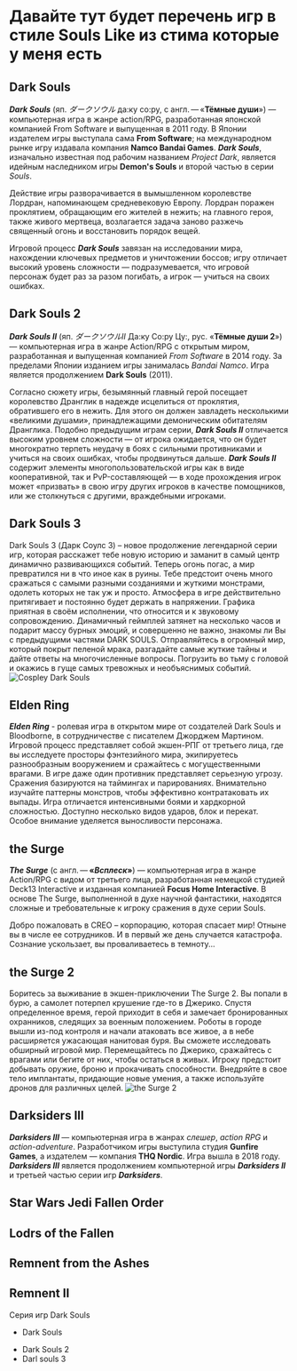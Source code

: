 # Давайте тут будет перечень игр в стиле Souls Like из стима которые у меня есть

## Dark Souls
***Dark Souls*** (яп. *ダークソウル* да:ку со:ру, с англ. — «**Тёмные души**») — компьютерная игра в жанре action/RPG, разработанная японской компанией From Software и выпущенная в 2011 году. В Японии издателем игры выступала сама **From Software**; на международном рынке игру издавала компания __Namco Bandai Games__. ***Dark Souls***, изначально известная под рабочим названием _Project Dark_, является идейным наследником игры **Demon's Souls** и второй частью в серии _Souls_.

Действие игры разворачивается в вымышленном королевстве Лордран, напоминающем средневековую Европу. Лордран поражен проклятием, обращающим его жителей в нежить; на главного героя, также живого мертвеца, возлагается задача заново разжечь священный огонь и восстановить порядок вещей. 

Игровой процесс ***Dark Souls*** завязан на исследовании мира, нахождении ключевых предметов и уничтожении боссов; игру отличает высокий уровень сложности — подразумевается, что игровой персонаж будет раз за разом погибать, а игрок — учиться на своих ошибках.

## Dark Souls 2

***Dark Souls II*** (яп. *ダークソウルII* Да:ку Со:ру Цу:, рус. «**Тёмные души 2**») — компьютерная игра в жанре Action/RPG с открытым миром, разработанная и выпущенная компанией *From Software* в 2014 году. За пределами Японии изданием игры занималась *Bandai Namco*. Игра является продолжением **Dark Souls** (2011).

Согласно сюжету игры, безымянный главный герой посещает королевство Дранглик в надежде исцелиться от проклятия, обратившего его в нежить. Для этого он должен завладеть несколькими «великими душами», принадлежащими демоническим обитателям Дранглика. Подобно предыдущим играм серии, ***Dark Souls II*** отличается высоким уровнем сложности — от игрока ожидается, что он будет многократно терпеть неудачу в боях с сильными противниками и учиться на своих ошибках, чтобы продвинуться дальше. ***Dark Souls II*** содержит элементы многопользовательской игры как в виде кооперативной, так и PvP-составляющей — в ходе прохождения игрок может «призвать» в свою игру других игроков в качестве помощников, или же столкнуться с другими, враждебными игроками.

## Dark Souls 3
Dark Souls 3 (Дарк Соулс 3) – новое продолжение легендарной серии игр, которая расскажет тебе новую историю и заманит в самый центр динамично развивающихся событий. Теперь огонь погас, а мир превратился ни в что иное как в руины. Тебе предстоит очень много сражаться с самыми разными созданиями и жуткими монстрами, одолеть которых не так уж и просто. Атмосфера в игре действительно притягивает и постоянно будет держать в напряжении. Графика приятная в своём исполнении, что относится и к звуковому сопровождению. Динамичный геймплей затянет на несколько часов и подарит массу бурных эмоций, и совершенно не важно, знакомы ли Вы с предыдущими частями DARK SOULS. Отправляйтесь в огромный мир, который покрыт пеленой мрака, разгадайте самые жуткие тайны и дайте ответы на многочисленные вопросы. Погрузить во тьму с головой и окажись в гуще самых тревожных и необъяснимых событий.
![Cospley Dark Souls](000555000.jpg)

## Elden Ring
***Elden Ring*** - ролевая игра в открытом мире от создателей Dark Souls и Bloodborne, в сотрудничестве с писателем Джорджем Мартином. Игровой процесс представляет собой экшен-РПГ от третьего лица, где вы исследуете просторы фэнтезийного мира, экипируетесь разнообразным вооружением и сражайтесь с могущественными врагами. В игре даже один противник представляет серьезную угрозу. Сражения базируются на таймингах и парированиях. Внимательно изучайте паттерны монстров, чтобы эффективно контратаковать их выпады. Игра отличается интенсивными боями и хардкорной сложностью. Доступно несколько видов ударов, блок и перекат. Особое внимание уделяется выносливости персонажа.

## the Surge 

***The Surge*** (с англ. — __«*Всплеск*»__) — компьютерная игра в жанре Action/RPG с видом от третьего лица, разработанная немецкой студией Deck13 Interactive и изданная компанией **Focus Home Interactive**. В основе The Surge, выполненной в духе научной фантастики, находятся сложные и требовательные к игроку сражения в духе серии Souls. 

Добро пожаловать в CREO – корпорацию, которая спасает мир! Отныне вы в числе ее сотрудников. И в первый же день случается катастрофа. Сознание ускользает, вы проваливаетесь в темноту...

## the Surge 2
Боритесь за выживание в экшен-приключении The Surge 2. Вы попали в бурю, а самолет потерпел крушение где-то в Джерико. Спустя определенное время, герой приходит в себя и замечает бронированных охранников, следящих за военным положением. Роботы в городе вышли из-под контроля и начали атаковать все живое, а в небе расширяется ужасающая нанитовая буря. Вы сможете исследовать обширный игровой мир. Перемещайтесь по Джерико, сражайтесь с врагами или бегите от них, чтобы остаться в живых. Игроку предстоит добывать оружие, броню и прокачивать способности. Внедряйте в свое тело имплантаты, придающие новые умения, а также используйте дронов для различных целей.
![the Surge 2](000666.jpg)
## Darksiders III

***Darksiders III*** — компьютерная игра в жанрах *слешер*, *action RPG* и *action-adventure*. Разработчиком игры выступила студия **Gunfire Games**, а издателем — компания **THQ Nordic**. Игра вышла в 2018 году. ***Darksiders III*** является продолжением компьютерной игры ***Darksiders II*** и третьей частью серии игр ***Darksiders***.

## Star Wars Jedi Fallen Order
## Lodrs of the Fallen
## Remnent from the Ashes
## Remnent II


Серия игр Dark Souls
* Dark Souls
+ Dark Souls 2
+ Darl souls 3